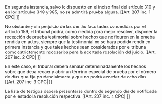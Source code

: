 En segunda instancia, salvo lo dispuesto en el inciso final del artículo 310 y en los artículos 348 y 385, no se admitirá prueba alguna. [[Art. 207 inc. 1 CPC| ]]

No obstante y sin perjuicio de las demás facultades concedidas por el artículo 159, el tribunal podrá, como medida para mejor resolver, disponer la recepción de prueba testimonial sobre hechos que no figuren en la prueba rendida en autos, siempre que la testimonial no se haya podido rendir en primera instancia y que tales hechos sean considerados por el tribunal como estrictamente necesarios para la acertada resolución del juicio. [[Art. 207 inc. 2 CPC| ]]

En este caso, el tribunal deberá señalar determinadamente los hechos sobre que deba recaer y abrir un término especial de prueba por el número de días que fije prudencialmente y que no podrá exceder de ocho días. [[Art. 207 inc. 3 CPC| ]]

La lista de testigos deberá presentarse dentro de segundo día de notificada por el estado la resolución respectiva. [[Art. 207 inc. 4 CPC| ]]